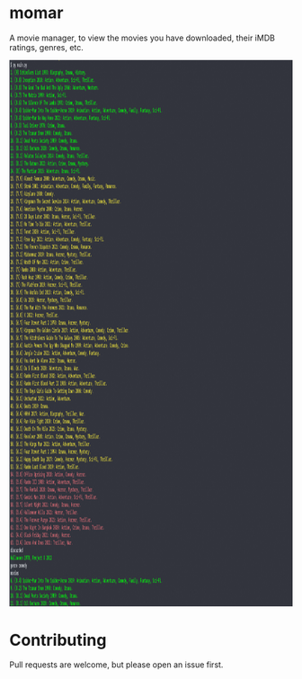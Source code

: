 # momar
A movie manager, to view the movies you have downloaded, their iMDB ratings, genres, etc.

<img src="./images/readme_cover.png" width="1322" height="972.5"/>

# Contributing
Pull requests are welcome, but please open an issue first.

